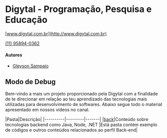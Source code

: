 
# Digytal - Programação, Pesquisa e Educação
[www.digytal.com.br](http://www.digytal.com.br)

[(11) 95894-0362](https://api.whatsapp.com/send?phone=5511958940362)


#### Autores
- [Gleyson Sampaio](https://github.com/glysns)

## Modo de Debug

Bem-vindo a mais um projeto proporcionado pela Digytal com a finalidade de te direcionar em relação ao teu aprendizado das tecnologias mais utilizadas para desenvolvimento de softwares.
Abaixo segue todo o material apresentado em nossos vídeos no canal.

|Pasta|Descrição|
|----------|---------|-------|
|[back](https://github.com/glysns/backend-stater-kit/tree/main/spring/springboot-crud-api)|Conteúdo sobre tecnologias backend como Java, Node, .NET |Está pasta contém exemplo de códigos e outros conteúdos relacionados ao perfil Back-end|

